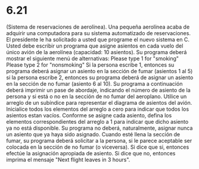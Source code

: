 # 6.21

(Sistema de reservaciones de aerolínea). Una pequeña aerolínea acaba de adquirir una computadora para su sistema automatizado de reservaciones. El presidente le ha solicitado a usted que programe el nuevo sistema en C. Usted debe escribir un programa que asigne asientos en cada vuelo del único avión de la aerolínea (capacidad: 10 asientos). Su programa deberá mostrar el siguiente menú de alternativas:
			Please type 1 for "smoking"
			Please type 2 for "nonsmoking"
Si la persona escribe 1, entonces su programa deberá asignar un asiento en la sección de fumar (asientos 1 al 5) si la persona escribe 2, entonces su programa deberá de asignar un asiento en la sección de no fumar (asiento 6 al 10). Su programa a continuación deberá imprimir un pase de abordaje, indicando el número de asiento de la persona y si está o no en la sección de no fumar del aeroplano. Utilice un arreglo de un subíndice para representar el diagrama de 	asientos del avión. Inicialice todos los elementos del arreglo a cero para indicar que todos los asientos estan vacíos. Conforme se asigne cada asiento, defina los elementos correspondientes del arreglo a 1 para indicar que dicho asiento ya no está disponible.
Su programa no deberá, naturalmente, asignar nunca un asiento que ya haya sido asignado. Cuando esté llena la sección de fumar, su programa deberá solicitar a la persona, si le parece aceptable ser colocada en la sección de no fumar (o viceversa). Si dice que si, entonces efectúe la asignación apropiada de asiento. Si dice que no, entonces imprima el mensaje "Next flight leaves in 3 hours".
